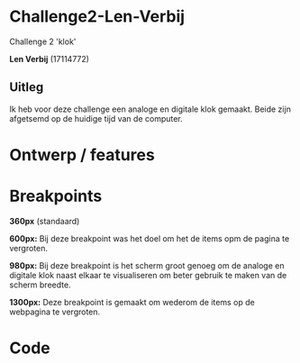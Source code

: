 # Challenge2-Len-Verbij
 Challenge 2 'klok'
 
 **Len Verbij** (17114772)
 
 ## Uitleg
 Ik heb voor deze challenge een analoge en digitale klok gemaakt. Beide zijn afgetsemd op de huidige tijd van de computer.
 
 # Ontwerp / features
 
 
 # Breakpoints
 
**360px** (standaard)

**600px:** Bij deze breakpoint was het doel om het de items opm de pagina te vergroten.

**980px:** Bij deze breakpoint is het scherm groot genoeg om de analoge en digitale klok naast elkaar te visualiseren om beter gebruik te maken van de scherm breedte.

**1300px:** Deze breakpoint is gemaakt om wederom de items op de webpagina te vergroten.
 
  # Code
